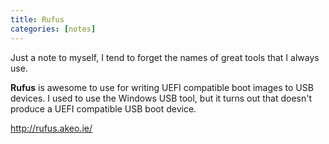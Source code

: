 ```yaml
---
title: Rufus
categories: [notes]
---
```

Just a note to myself, I tend to forget the names of great tools that I always use.

**Rufus** is awesome to use for writing UEFI compatible boot images to USB devices. I used to use the Windows USB tool, but it turns out that doesn't produce a UEFI compatible USB boot device.

http://rufus.akeo.ie/